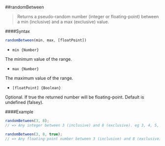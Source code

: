 ##randomBetween
>Returns a pseudo-random number (integer or floating-point) between a min (inclusive) and a max (exclusive) value.

####Syntax
```js
randomBetween(min, max, [floatPoint])
```

- <code>min {Number}</code>

The minimum value of the range.

- <code>max {Number}</code>

The maximum value of the range.

- <code>[floatPoint] {Boolean}</code>

Optional. If true the returned number will be floating-point. Default is undefined (falsey).

####Example
```js
randomBetween(3, 8);
// => Any integer between 3 (inclusive) and 8 (exclusive). eg 3, 4, 5, 6, 7

randomBetween(3, 8, true);
// => Any floating-point number between 3 (inclusive) and 8 (exclusive). eg 6.362311312365572
```